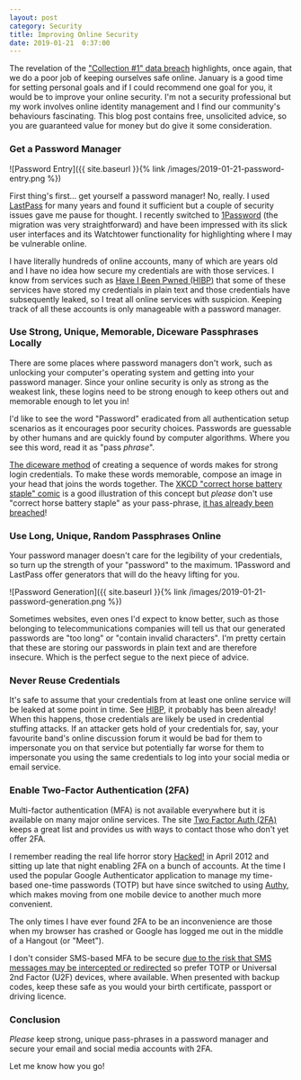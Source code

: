 ```yaml
---
layout: post
category: Security
title: Improving Online Security
date: 2019-01-21  0:37:00
---
```


The revelation of the ["Collection #1" data
breach](https://www.troyhunt.com/the-773-million-record-collection-1-data-reach/)
highlights, once again, that we do a poor job of keeping ourselves safe online.
January is a good time for setting personal goals and if I could recommend one
goal for you, it would be to improve your online security. I'm not a security
professional but my work involves online identity management and I find our
community's behaviours fascinating. This blog post contains free, unsolicited
advice, so you are guaranteed value for money but do give it some consideration.

### Get a Password Manager

![Password Entry]({{ site.baseurl }}{% link /images/2019-01-21-password-entry.png %})

First thing's first... get yourself a password manager! No, really. I used
[LastPass](https://www.lastpass.com/) for many years and found it sufficient but
a couple of security issues gave me pause for thought. I recently switched to
[1Password](https://1password.com/) (the migration was very straightforward) and
have been impressed with its slick user interfaces and its Watchtower
functionality for highlighting where I may be vulnerable online.

I have literally hundreds of online accounts, many of which are years old and I
have no idea how secure my credentials are with those services. I know from
services such as [Have I Been Pwned (HIBP)](https://haveibeenpwned.com/) that
some of these services have stored my credentials in plain text and those
credentials have subsequently leaked, so I treat all online services with
suspicion. Keeping track of all these accounts is only manageable with a
password manager.

### Use Strong, Unique, Memorable, Diceware Passphrases Locally

There are some places where password managers don't work, such as unlocking your
computer's operating system and getting into your password manager. Since your
online security is only as strong as the weakest link, these logins need to be
strong enough to keep others out and memorable enough to let you in!

I'd like to see the word "Password" eradicated from all authentication setup
scenarios as it encourages poor security choices. Passwords are guessable by
other humans and are quickly found by computer algorithms. Where you see this
word, read it as "pass _phrase_". 

[The diceware method](https://en.wikipedia.org/wiki/Diceware) of creating a
sequence of words makes for strong login credentials. To make these words
memorable, compose an image in your head that joins the words together. The
[XKCD "correct horse battery staple" comic](https://www.xkcd.com/936/) is a good
illustration of this concept but _please_ don't use "correct horse battery
staple" as your pass-phrase, [it has already been
breached](https://haveibeenpwned.com/Passwords)!

### Use Long, Unique, Random Passphrases Online

Your password manager doesn't care for the legibility of your credentials, so
turn up the strength of your "password" to the maximum. 1Password and LastPass
offer generators that will do the heavy lifting for you.

![Password Generation]({{ site.baseurl }}{% link /images/2019-01-21-password-generation.png %})

Sometimes websites, even ones I'd expect to know better, such as those belonging
to telecommunications companies will tell us that our generated passwords are
"too long" or "contain invalid characters". I'm pretty certain that these are
storing our passwords in plain text and are therefore insecure. Which is the
perfect segue to the next piece of advice.

### Never Reuse Credentials

It's safe to assume that your credentials from at least one online service will
be leaked at some point in time. See [HIBP](https://haveibeenpwned.com/), it
probably has been already! When this happens, those credentials are likely be
used in credential stuffing attacks. If an attacker gets hold of your
credentials for, say, your favourite band's online discussion forum it would be
bad for them to impersonate you on that service but potentially far worse for
them to impersonate you using the same credentials to log into your social media
or email service.

### Enable Two-Factor Authentication (2FA)

Multi-factor authentication (MFA) is not available everywhere but it is
available on many major online services. The site [Two Factor Auth
(2FA)](https://twofactorauth.org/) keeps a great list and provides us with ways
to contact those who don't yet offer 2FA.

I remember reading the real life horror story
[Hacked!](https://www.theatlantic.com/magazine/archive/2011/11/hacked/308673/?single_page=true)
in April 2012 and sitting up late that night enabling 2FA on a bunch of
accounts. At the time I used the popular Google Authenticator application to
manage my time-based one-time passwords (TOTP) but have since switched to using
[Authy](https://authy.com/), which makes moving from one mobile device to
another much more convenient.

The only times I have ever found 2FA to be an inconvenience are those when my
browser has crashed or Google has logged me out in the middle of a Hangout (or
"Meet").

I don't consider SMS-based MFA to be secure [due to the risk that SMS messages
may be intercepted or
redirected](http://fortune.com/2016/07/26/nist-sms-two-factor/) so prefer TOTP
or Universal 2nd Factor (U2F) devices, where available. When presented with
backup codes, keep these safe as you would your birth certificate, passport or
driving licence.

### Conclusion

_Please_ keep strong, unique pass-phrases in a password manager and secure your
email and social media accounts with 2FA.

Let me know how you go!
